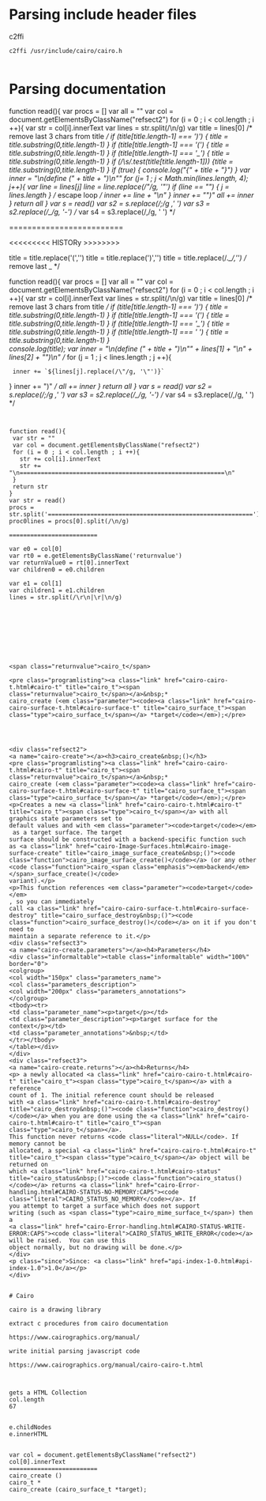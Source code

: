 
# Parsing include header files

c2ffi

```
c2ffi /usr/include/cairo/cairo.h
```

```

```



# Parsing documentation



function read(){
 var procs = []
 var all = ""
 var col = document.getElementsByClassName("refsect2")
 for (i = 0 ; i < col.length ; i ++){
   var str = col[i].innerText
   var lines = str.split(/\n/g)
   var title = lines[0]
   /* remove last 3 chars from title */
   if (title[title.length-1] === ')') { title = title.substring(0,title.length-1) }
   if (title[title.length-1] === '(') { title = title.substring(0,title.length-1) }
   if (title[title.length-1] === '_') { title = title.substring(0,title.length-1) }
   if (/\s/.test(title[title.length-1])) {title = title.substring(0,title.length-1) }
   if (true) { console.log("{" + title + "}") } 
   var inner = "\n(define (" + title + ")\n\"" 
   for (j= 1 ; j < Math.min(lines.length, 4); j++){
    var line = lines[j]
	line = line.replace(/"/g, '\"')
	if (line == "") { j = lines.length } /* escape loop */
    inner += line + "\n" 
   }
   inner += "\"\)"
   all += inner
 }
 return all
}
var s = read()
var s2 = s.replace(/\;/g ,' ')
var s3 = s2.replace(/\_/g, '-')
/* var s4 = s3.replace(/\,/g, ' ') */




=========================






<<<<<<<<< HISTORy >>>>>>>>


   title = title.replace('(','')
   title = title.replace(')','')
   title = title.replace(/.*_/,'') /* remove last _ */

function read(){
 var procs = []
 var all = ""
 var col = document.getElementsByClassName("refsect2")
 for (i = 0 ; i < col.length ; i ++){
   var str = col[i].innerText
   var lines = str.split(/\n/g)
   var title = lines[0]
   /* remove last 3 chars from title */
   if (title[title.length-1] === ')') { title = title.substring(0,title.length-1) }
   if (title[title.length-1] === '(') { title = title.substring(0,title.length-1) }
   if (title[title.length-1] === '_') { title = title.substring(0,title.length-1) }
   if (title[title.length-1] === ' ') { title = title.substring(0,title.length-1) }   
   console.log(title);
   var inner = "\n(define (" + title + ")\n\"" + lines[1] + "\n" + lines[2] + "\")\n" 
   /*
   for (j = 1 ; j < lines.length ; j ++){
     
	 inner += `${lines[j].replace(/\"/g, '\"')}`
   }
   inner += ")" 
   */
   all += inner
 }
 return all
}
var s = read()
var s2 = s.replace(/\;/g ,' ')
var s3 = s2.replace(/\_/g, '-')
/* var s4 = s3.replace(/\,/g, ' ') */
```

   
function read(){
 var str = ""
 var col = document.getElementsByClassName("refsect2")
 for (i = 0 ; i < col.length ; i ++){
   str += col[i].innerText
   str += "\n==========================================================\n"
 }
 return str
}
var str = read()
procs = str.split('==========================================================')
proc0lines = procs[0].split(/\n/g)

=========================

var e0 = col[0]
var rt0 = e.getElementsByClassName('returnvalue')
var returnValue0 = rt[0].innerText
var children0 = e0.children

var e1 = col[1]
var children1 = e1.children
lines = str.split(/\r\n|\r|\n/g)









<span class="returnvalue">cairo_t</span>

<pre class="programlisting"><a class="link" href="cairo-cairo-t.html#cairo-t" title="cairo_t"><span class="returnvalue">cairo_t</span></a>&nbsp;*
cairo_create (<em class="parameter"><code><a class="link" href="cairo-cairo-surface-t.html#cairo-surface-t" title="cairo_surface_t"><span class="type">cairo_surface_t</span></a> *target</code></em>);</pre>




<div class="refsect2">
<a name="cairo-create"></a><h3>cairo_create&nbsp;()</h3>
<pre class="programlisting"><a class="link" href="cairo-cairo-t.html#cairo-t" title="cairo_t"><span class="returnvalue">cairo_t</span></a>&nbsp;*
cairo_create (<em class="parameter"><code><a class="link" href="cairo-cairo-surface-t.html#cairo-surface-t" title="cairo_surface_t"><span class="type">cairo_surface_t</span></a> *target</code></em>);</pre>
<p>Creates a new <a class="link" href="cairo-cairo-t.html#cairo-t" title="cairo_t"><span class="type">cairo_t</span></a> with all graphics state parameters set to
default values and with <em class="parameter"><code>target</code></em>
 as a target surface. The target
surface should be constructed with a backend-specific function such
as <a class="link" href="cairo-Image-Surfaces.html#cairo-image-surface-create" title="cairo_image_surface_create&nbsp;()"><code class="function">cairo_image_surface_create()</code></a> (or any other
<code class="function">cairo_<span class="emphasis"><em>backend</em></span>_surface_create()</code>
variant).</p>
<p>This function references <em class="parameter"><code>target</code></em>
, so you can immediately
call <a class="link" href="cairo-cairo-surface-t.html#cairo-surface-destroy" title="cairo_surface_destroy&nbsp;()"><code class="function">cairo_surface_destroy()</code></a> on it if you don't need to
maintain a separate reference to it.</p>
<div class="refsect3">
<a name="cairo-create.parameters"></a><h4>Parameters</h4>
<div class="informaltable"><table class="informaltable" width="100%" border="0">
<colgroup>
<col width="150px" class="parameters_name">
<col class="parameters_description">
<col width="200px" class="parameters_annotations">
</colgroup>
<tbody><tr>
<td class="parameter_name"><p>target</p></td>
<td class="parameter_description"><p>target surface for the context</p></td>
<td class="parameter_annotations">&nbsp;</td>
</tr></tbody>
</table></div>
</div>
<div class="refsect3">
<a name="cairo-create.returns"></a><h4>Returns</h4>
<p> a newly allocated <a class="link" href="cairo-cairo-t.html#cairo-t" title="cairo_t"><span class="type">cairo_t</span></a> with a reference
count of 1. The initial reference count should be released
with <a class="link" href="cairo-cairo-t.html#cairo-destroy" title="cairo_destroy&nbsp;()"><code class="function">cairo_destroy()</code></a> when you are done using the <a class="link" href="cairo-cairo-t.html#cairo-t" title="cairo_t"><span class="type">cairo_t</span></a>.
This function never returns <code class="literal">NULL</code>. If memory cannot be
allocated, a special <a class="link" href="cairo-cairo-t.html#cairo-t" title="cairo_t"><span class="type">cairo_t</span></a> object will be returned on
which <a class="link" href="cairo-cairo-t.html#cairo-status" title="cairo_status&nbsp;()"><code class="function">cairo_status()</code></a> returns <a class="link" href="cairo-Error-handling.html#CAIRO-STATUS-NO-MEMORY:CAPS"><code class="literal">CAIRO_STATUS_NO_MEMORY</code></a>. If
you attempt to target a surface which does not support
writing (such as <span class="type">cairo_mime_surface_t</span>) then a
<a class="link" href="cairo-Error-handling.html#CAIRO-STATUS-WRITE-ERROR:CAPS"><code class="literal">CAIRO_STATUS_WRITE_ERROR</code></a> will be raised.  You can use this
object normally, but no drawing will be done.</p>
</div>
<p class="since">Since: <a class="link" href="api-index-1-0.html#api-index-1.0">1.0</a></p>
</div>


# Cairo 

cairo is a drawing library

extract c procedures from cairo documentation 

https://www.cairographics.org/manual/

write initial parsing javascript code 

https://www.cairographics.org/manual/cairo-cairo-t.html



gets a HTML Collection
col.length 
67


e.childNodes
e.innerHTML


var col = document.getElementsByClassName("refsect2")
col[0].innerText
=========================
cairo_create ()
cairo_t *
cairo_create (cairo_surface_t *target);

